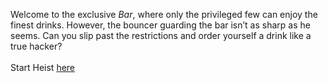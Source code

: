 Welcome to the exclusive *Bar*, where only the privileged few can enjoy the finest drinks. However, the bouncer guarding the bar isn’t as sharp as he seems. Can you slip past the restrictions and order yourself a drink like a true hacker?  
&nbsp;  
Start Heist [here](http://103.178.153.113:40001)